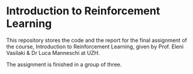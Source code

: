 # Introduction to Reinforcement Learning
This repository stores the code and the report for the final assignment of the course, Introduction to Reinforcement Learning, given by Prof. Eleni Vasilaki &amp; Dr Luca Manneschi at UZH.

The assignment is finished in a group of three.

